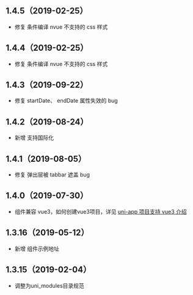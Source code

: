 ## 1.4.5（2019-02-25）
- 修复 条件编译 nvue 不支持的 css 样式
## 1.4.4（2019-02-25）
- 修复 条件编译 nvue 不支持的 css 样式
## 1.4.3（2019-09-22）
- 修复 startDate、 endDate 属性失效的 bug
## 1.4.2（2019-08-24）
- 新增 支持国际化
## 1.4.1（2019-08-05）
- 修复 弹出层被 tabbar 遮盖 bug
## 1.4.0（2019-07-30）
- 组件兼容 vue3，如何创建vue3项目，详见 [uni-app 项目支持 vue3 介绍](https://ask.dcloud.net.cn/article/37834)
## 1.3.16（2019-05-12）
- 新增 组件示例地址
## 1.3.15（2019-02-04）
- 调整为uni_modules目录规范 
